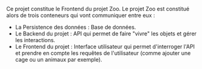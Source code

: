 Ce projet constitue le Frontend du projet Zoo.
Le projet Zoo est constitué alors de trois conteneurs qui vont communiquer entre eux : 
- La Persistence des données : Base de données.
- Le Backend du projet : API qui permet de faire "vivre" les objets et gérer les interactions.
- Le Frontend du projet : Interface utilisateur qui permet d'interroger l'API et prendre en compte les requêtes de l'utilisateur (comme ajouter une cage ou un animaux par exemple).
